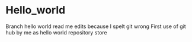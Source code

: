 # Hello_world
Branch hello world read me edits because I spelt git wrong
First use of git hub by me as hello world repository store
